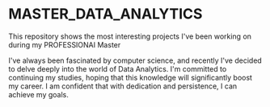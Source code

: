 # MASTER_DATA_ANALYTICS
This repository shows the most interesting projects I've been working on during my PROFESSIONAI Master

I've always been fascinated by computer science, and recently I've decided to delve deeply into the world of Data Analytics. I'm committed to continuing my studies, hoping that this knowledge will significantly boost my career. I am confident that with dedication and persistence, I can achieve my goals.
